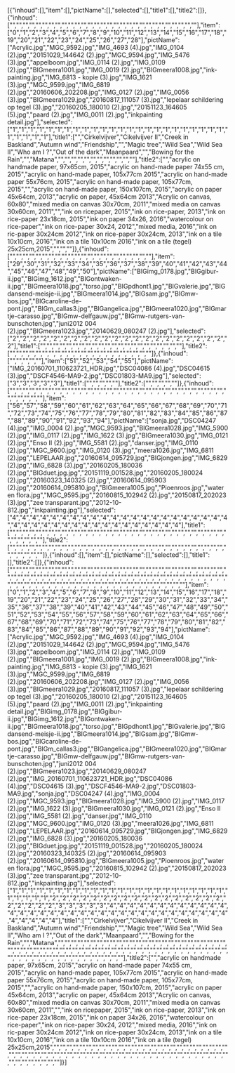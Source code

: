 [{"inhoud":[],"item":[],"pictName":[],"selected":[],"title1":[],"title2":[]},{"inhoud":["","","","","","","","","","","","","","","","","","","","","","","","","","","","",""],"item":["0","1","2","3","4","5","6","7","8","9","10","11","12","13","14","15","16","17","18","19","20","21","22","23","24","25","26","27","28"],"pictName":["Acrylic.jpg","MGC_9592.jpg","IMG_4693 (4).jpg","IMG_0104 (2).jpg","20151029_144642 (2).jpg","MGC_9594.jpg","IMG_5476 (3).jpg","appelboom.jpg","IMG_0114 (2).jpg","IMG_0109 (2).jpg","BIGmeera1001.jpg","IMG_0019 (2).jpg","BIGmeera1008.jpg","ink-painting.jpg","IMG_6813 - kopie (3).jpg","IMG_1621 (3).jpg","MGC_9599.jpg","IMG_6819 (2).jpg","20160606_202208.jpg","IMG_0127 (2).jpg","IMG_0056 (3).jpg","BIGmeera1029.jpg","20160817_111057 (3).jpg","lepelaar schildering op tegel (3).jpg","20160205_180010 (2).jpg","20151123_164605 (5).jpg","paard (2).jpg","IMG_0011 (2).jpg","inkpainting detail.jpg"],"selected":["1","1","1","1","1","1","1","1","1","1","1","1","1","1","1","1","1","1","1","1","1","1","1","1","1","1","1","1","1"],"title1":["","Cirkelvijver","Cikelvijver II","Creek in Baskland","Autumn wind","Friendship","","Magic tree","Wild Sea","Wild Sea II","Who am I ?","Out of the dark","Maanpaard","","Bowing for the Rain","","Matana","","","","","","","","","","","",""],"title2":["","acrylic on handmade paper, 97x65cm, 2015","acrylic on hand-made paper 74x55 cm, 2015","acrylic on hand-made paper, 105x77cm 2015","acrylic on hand-made paper 55x76cm, 2015","acrylic on hand-made paper, 105x77cm, 2015","","acrylic on hand-made paper, 150x107cm, 2015","acrylic on paper 45x64cm, 2013","acrylic on paper, 45x64cm 2013","Acrylic on canvas, 60x80","mixed media on canvas 30x70cm, 2011","mixed media on canvas 30x60cm, 2011","","ink on ricepaper, 2015","ink on rice-paper, 2013","ink on rice-paper 23x18cm, 2015","ink on paper 34x26, 2016","watercolour on rice-paper","ink on rice-paper 30x24, 2012","mixed media, 2016","ink on ric-paper 30x24cm 2012","ink on rice-paper 30x24cm, 2013","ink on a tile 10x10cm, 2016","ink on a tile 10x10cm 2016","ink on a tile (tegel) 25x25cm,2015","","",""]},{"inhoud":["","","","","","","","","","","","","","","","","","","","","",""],"item":["29","30","31","32","33","34","35","36","37","38","39","40","41","42","43","44","45","46","47","48","49","50"],"pictName":["BIGimg_0178.jpg","BIGgibur-ii.jpg","BIGimg_1612.jpg","BIGontwaken-ii.jpg","BIGmeera1018.jpg","torso.jpg","BIGpdhont1.jpg","BIGvalerie.jpg","BIGdansend-meisje-ii.jpg","BIGmeera1014.jpg","BIGsam.jpg","BIGmw-bos.jpg","BIGcaroline-de-pont.jpg","BIGm_callas3.jpg","BIGangelica.jpg","BIGmeera1020.jpg","BIGmartje-carasso.jpg","BIGmw-delfgauw.jpg","BIGmw-rutgers-van-bunschoten.jpg","juni2012 004 (2).jpg","BIGmeera1023.jpg","20140629_080247 (2).jpg"],"selected":["2","2","2","2","2","2","2","2","2","2","2","2","2","2","2","2","2","2","2","2","2","2"],"title1":["","","","","","","","","","","","","","","","","","","","","",""],"title2":["","","","","","","","","","","","","","","","","","","","","",""]},{"inhoud":["","","","",""],"item":["51","52","53","54","55"],"pictName":["IMG_20160701_110623721_HDR.jpg","DSC04086 (4).jpg","DSC04615 (3).jpg","DSCF4546-MA9-2.jpg","DSC01803-MA9.jpg"],"selected":["3","3","3","3","3"],"title1":["","","","",""],"title2":["","","","",""]},{"inhoud":["","","","","","","","","","","","","","","","","","","","","","","","","","","","","","","","","","","","","","",""],"item":["56","57","58","59","60","61","62","63","64","65","66","67","68","69","70","71","72","73","74","75","76","77","78","79","80","81","82","83","84","85","86","87","88","89","90","91","92","93","94"],"pictName":["sonja.jpg","DSC04247 (4).jpg","IMG_0004 (2).jpg","MGC_9593.jpg","BIGmeera1028.jpg","IMG_5900 (2).jpg","IMG_0117 (2).jpg","IMG_1622 (3).jpg","BIGmeera1030.jpg","IMG_0121 (2).jpg","Enso II (2).jpg","IMG_5581 (2).jpg","danser.jpg","IMG_0110 (2).jpg","MGC_9600.jpg","IMG_0120 (3).jpg","meera1026.jpg","IMG_6811 (2).jpg","LEPELAAR.jpg","20160614_095729.jpg","BIGjongen.jpg","IMG_6829 (2).jpg","IMG_6828 (3).jpg","20160205_180036 (2).jpg","BIGduet.jpg.jpg","20151119_001528.jpg","20160205_180024 (2).jpg","20160323_140325 (2).jpg","20160614_095903 (2).jpg","20160614_095810.jpg","BIGmeera1005.jpg","Pioenroos.jpg","water en flora.jpg","MGC_9595.jpg","20160815_102942 (2).jpg","20150817_202023 (3).jpg","zee transparant.jpg","2012-10-812.jpg","inkpainting.jpg"],"selected":["4","4","4","4","4","4","4","4","4","4","4","4","4","4","4","4","4","4","4","4","4","4","4","4","4","4","4","4","4","4","4","4","4","4","4","4","4","4","4"],"title1":["","","","","","","","","","","","","","","","","","","","","","","","","","","","","","","","","","","","","","",""],"title2":["","","","","","","","","","","","","","","","","","","","","","","","","","","","","","","","","","","","","","",""]},{"inhoud":[],"item":[],"pictName":[],"selected":[],"title1":[],"title2":[]},{"inhoud":["","","","","","","","","","","","","","","","","","","","","","","","","","","","","","","","","","","","","","","","","","","","","","","","","","","","","","","","","","","","","","","","","","","","","","","","","","","","","","","","","","","","","","","","","","","","","","",""],"item":["0","1","2","3","4","5","6","7","8","9","10","11","12","13","14","15","16","17","18","19","20","21","22","23","24","25","26","27","28","29","30","31","32","33","34","35","36","37","38","39","40","41","42","43","44","45","46","47","48","49","50","51","52","53","54","55","56","57","58","59","60","61","62","63","64","65","66","67","68","69","70","71","72","73","74","75","76","77","78","79","80","81","82","83","84","85","86","87","88","89","90","91","92","93","94"],"pictName":["Acrylic.jpg","MGC_9592.jpg","IMG_4693 (4).jpg","IMG_0104 (2).jpg","20151029_144642 (2).jpg","MGC_9594.jpg","IMG_5476 (3).jpg","appelboom.jpg","IMG_0114 (2).jpg","IMG_0109 (2).jpg","BIGmeera1001.jpg","IMG_0019 (2).jpg","BIGmeera1008.jpg","ink-painting.jpg","IMG_6813 - kopie (3).jpg","IMG_1621 (3).jpg","MGC_9599.jpg","IMG_6819 (2).jpg","20160606_202208.jpg","IMG_0127 (2).jpg","IMG_0056 (3).jpg","BIGmeera1029.jpg","20160817_111057 (3).jpg","lepelaar schildering op tegel (3).jpg","20160205_180010 (2).jpg","20151123_164605 (5).jpg","paard (2).jpg","IMG_0011 (2).jpg","inkpainting detail.jpg","BIGimg_0178.jpg","BIGgibur-ii.jpg","BIGimg_1612.jpg","BIGontwaken-ii.jpg","BIGmeera1018.jpg","torso.jpg","BIGpdhont1.jpg","BIGvalerie.jpg","BIGdansend-meisje-ii.jpg","BIGmeera1014.jpg","BIGsam.jpg","BIGmw-bos.jpg","BIGcaroline-de-pont.jpg","BIGm_callas3.jpg","BIGangelica.jpg","BIGmeera1020.jpg","BIGmartje-carasso.jpg","BIGmw-delfgauw.jpg","BIGmw-rutgers-van-bunschoten.jpg","juni2012 004 (2).jpg","BIGmeera1023.jpg","20140629_080247 (2).jpg","IMG_20160701_110623721_HDR.jpg","DSC04086 (4).jpg","DSC04615 (3).jpg","DSCF4546-MA9-2.jpg","DSC01803-MA9.jpg","sonja.jpg","DSC04247 (4).jpg","IMG_0004 (2).jpg","MGC_9593.jpg","BIGmeera1028.jpg","IMG_5900 (2).jpg","IMG_0117 (2).jpg","IMG_1622 (3).jpg","BIGmeera1030.jpg","IMG_0121 (2).jpg","Enso II (2).jpg","IMG_5581 (2).jpg","danser.jpg","IMG_0110 (2).jpg","MGC_9600.jpg","IMG_0120 (3).jpg","meera1026.jpg","IMG_6811 (2).jpg","LEPELAAR.jpg","20160614_095729.jpg","BIGjongen.jpg","IMG_6829 (2).jpg","IMG_6828 (3).jpg","20160205_180036 (2).jpg","BIGduet.jpg.jpg","20151119_001528.jpg","20160205_180024 (2).jpg","20160323_140325 (2).jpg","20160614_095903 (2).jpg","20160614_095810.jpg","BIGmeera1005.jpg","Pioenroos.jpg","water en flora.jpg","MGC_9595.jpg","20160815_102942 (2).jpg","20150817_202023 (3).jpg","zee transparant.jpg","2012-10-812.jpg","inkpainting.jpg"],"selected":["1","1","1","1","1","1","1","1","1","1","1","1","1","1","1","1","1","1","1","1","1","1","1","1","1","1","1","1","1","2","2","2","2","2","2","2","2","2","2","2","2","2","2","2","2","2","2","2","2","2","2","3","3","3","3","3","4","4","4","4","4","4","4","4","4","4","4","4","4","4","4","4","4","4","4","4","4","4","4","4","4","4","4","4","4","4","4","4","4","4","4","4","4","4","4"],"title1":["","Cirkelvijver","Cikelvijver II","Creek in Baskland","Autumn wind","Friendship","","Magic tree","Wild Sea","Wild Sea II","Who am I ?","Out of the dark","Maanpaard","","Bowing for the Rain","","Matana","","","","","","","","","","","","","","","","","","","","","","","","","","","","","","","","","","","","","","","","","","","","","","","","","","","","","","","","","","","","","","","","","","","","","","","","","","","","","",""],"title2":["","acrylic on handmade paper, 97x65cm, 2015","acrylic on hand-made paper 74x55 cm, 2015","acrylic on hand-made paper, 105x77cm 2015","acrylic on hand-made paper 55x76cm, 2015","acrylic on hand-made paper, 105x77cm, 2015","","acrylic on hand-made paper, 150x107cm, 2015","acrylic on paper 45x64cm, 2013","acrylic on paper, 45x64cm 2013","Acrylic on canvas, 60x80","mixed media on canvas 30x70cm, 2011","mixed media on canvas 30x60cm, 2011","","ink on ricepaper, 2015","ink on rice-paper, 2013","ink on rice-paper 23x18cm, 2015","ink on paper 34x26, 2016","watercolour on rice-paper","ink on rice-paper 30x24, 2012","mixed media, 2016","ink on ric-paper 30x24cm 2012","ink on rice-paper 30x24cm, 2013","ink on a tile 10x10cm, 2016","ink on a tile 10x10cm 2016","ink on a tile (tegel) 25x25cm,2015","","","","","","","","","","","","","","","","","","","","","","","","","","","","","","","","","","","","","","","","","","","","","","","","","","","","","","","","","","","","","","","","","","","","",""]}]